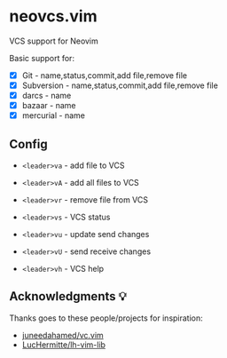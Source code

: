 # neovcs.vim

VCS support for Neovim

Basic support for:

- [x] Git - name,status,commit,add file,remove file
- [x] Subversion - name,status,commit,add file,remove file
- [x] darcs - name
- [x] bazaar - name
- [x] mercurial - name

## Config

- `<leader>va` - add file to VCS
- `<leader>vA` - add all files to VCS
- `<leader>vr` - remove file from VCS

- `<leader>vs` - VCS status

- `<leader>vu` - update send changes
- `<leader>vU` - send receive changes

- `<leader>vh` - VCS help

## Acknowledgments 💡

Thanks goes to these people/projects for inspiration:

- [juneedahamed/vc.vim](https://github.com/juneedahamed/vc.vim)
- [LucHermitte/lh-vim-lib](https://github.com/LucHermitte/lh-vim-lib)


